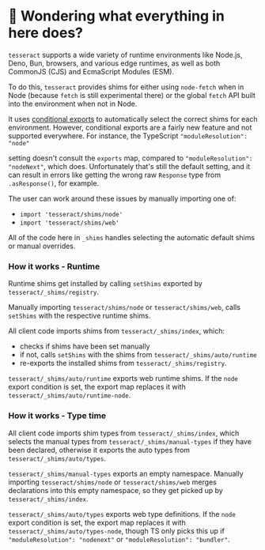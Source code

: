 # 👋 Wondering what everything in here does?

`tesseract` supports a wide variety of runtime environments like Node.js, Deno, Bun, browsers, and various
edge runtimes, as well as both CommonJS (CJS) and EcmaScript Modules (ESM).

To do this, `tesseract` provides shims for either using `node-fetch` when in Node (because `fetch` is still experimental there) or the global `fetch` API built into the environment when not in Node.

It uses [conditional exports](https://nodejs.org/api/packages.html#conditional-exports) to
automatically select the correct shims for each environment. However, conditional exports are a fairly new
feature and not supported everywhere. For instance, the TypeScript `"moduleResolution": "node"`

setting doesn't consult the `exports` map, compared to `"moduleResolution": "nodeNext"`, which does.
Unfortunately that's still the default setting, and it can result in errors like
getting the wrong raw `Response` type from `.asResponse()`, for example.

The user can work around these issues by manually importing one of:

- `import 'tesseract/shims/node'`
- `import 'tesseract/shims/web'`

All of the code here in `_shims` handles selecting the automatic default shims or manual overrides.

### How it works - Runtime

Runtime shims get installed by calling `setShims` exported by `tesseract/_shims/registry`.

Manually importing `tesseract/shims/node` or `tesseract/shims/web`, calls `setShims` with the respective runtime shims.

All client code imports shims from `tesseract/_shims/index`, which:

- checks if shims have been set manually
- if not, calls `setShims` with the shims from `tesseract/_shims/auto/runtime`
- re-exports the installed shims from `tesseract/_shims/registry`.

`tesseract/_shims/auto/runtime` exports web runtime shims.
If the `node` export condition is set, the export map replaces it with `tesseract/_shims/auto/runtime-node`.

### How it works - Type time

All client code imports shim types from `tesseract/_shims/index`, which selects the manual types from `tesseract/_shims/manual-types` if they have been declared, otherwise it exports the auto types from `tesseract/_shims/auto/types`.

`tesseract/_shims/manual-types` exports an empty namespace.
Manually importing `tesseract/shims/node` or `tesseract/shims/web` merges declarations into this empty namespace, so they get picked up by `tesseract/_shims/index`.

`tesseract/_shims/auto/types` exports web type definitions.
If the `node` export condition is set, the export map replaces it with `tesseract/_shims/auto/types-node`, though TS only picks this up if `"moduleResolution": "nodenext"` or `"moduleResolution": "bundler"`.

